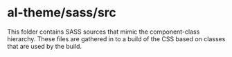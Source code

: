 # al-theme/sass/src

This folder contains SASS sources that mimic the component-class hierarchy. These files
are gathered in to a build of the CSS based on classes that are used by the build.
